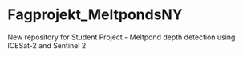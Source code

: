 # Fagprojekt_MeltpondsNY
New repository for Student Project - Meltpond depth detection using ICESat-2 and Sentinel 2
